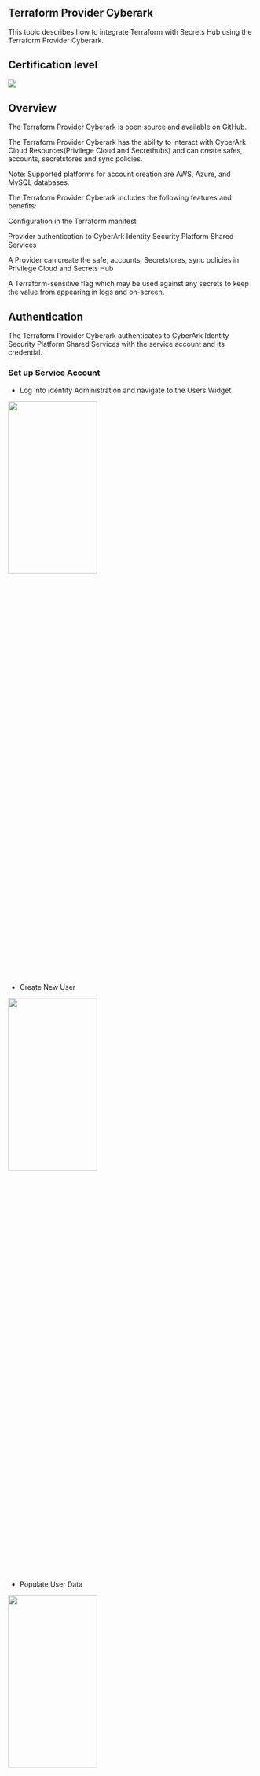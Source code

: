 ## Terraform Provider Cyberark

This topic describes how to integrate Terraform with Secrets Hub using the Terraform Provider Cyberark.

## Certification level
![](https://img.shields.io/badge/Certification%20Level-Certified-28A745?link=https://github.com/cyberark/community/blob/master/Conjur/conventions/certification-levels.md)

## Overview

The Terraform Provider Cyberark is open source and available on GitHub.

The Terraform Provider Cyberark has the ability to interact with CyberArk Cloud Resources(Privilege Cloud and Secrethubs) and can create safes, accounts, secretstores and sync policies.

Note: Supported platforms for account creation are AWS, Azure, and MySQL databases.

The Terraform Provider Cyberark includes the following features and benefits:

Configuration in the Terraform manifest

Provider authentication to CyberArk Identity Security Platform Shared Services

A Provider can create the safe, accounts, Secretstores, sync policies in Privilege Cloud and Secrets Hub

A Terraform-sensitive flag which may be used against any secrets to keep the value from appearing in logs and on-screen.

## Authentication 

The Terraform Provider Cyberark authenticates to CyberArk Identity Security Platform Shared Services with the service account and its credential.

### Set up Service Account

- Log into Identity Administration and navigate to the Users Widget

<img src="img/users-widget.png" width="60%" height="30%">

- Create New User

<img src="img/add-user-widget.png"  width="60%" height="30%">

- Populate User Data

<img src="img/terraform-user.png"  width="60%" height="30%">


## Authorization to access Privilege Cloud and Secrets Hub

Assign the Privilege Cloud Safe Managers Role and the Secrets Manager - Secrets Hub Admin Role to the Service Account.

- Log into Identity Administration and navigate to the Roles Widget

<img src="img/roles-widget.png" width="60%" height="30%">

- Add the new user to the Privilege Cloud Safe Managers Role

<img src="img/priv-safe-manager.png" width="60%" height="30%">

- Search for the Terraform User and Add

<img src="img/add-terraform-user.png" width="60%" height="30%">

- Add the new user to the Secrets Manager - Secrets Hub Admin Role

- Search for the Terraform User and Add

<img src="img/add-terraform-user.png" width="60%" height="30%">

## Requirements

Terraform Provider Cyberark requirements

### Technology

- Go - 1.21
- Terraform - 1.75 or later

### Services

- A tenant with Privilege Cloud and Secrets Hub is required.
- An AWS account with the SecretHub IAM role is necessary.

## Supported platforms
- macOS
- Linux
- Windows

## Install the Terraform Provider Cyberark plugin

You can use any of the following methods to install the Terraform Provider Cyberark plugin:

Install using binaries (Recommended)

Compile source code

Access from the Terraform registry

Install using Homebrew (macOS only)

### Binaries (Recommended)

We recommend installing the Terraform Provider Cyberark plugin (terraform-provider-cyberark) using the appropriate binary distribution for your environment.

In the following examples, replace `$VERSION` with the latest release for your operating system from the GitHub Releases page.

Note: The following example uses a Linux binary.

1. Download the Terraform Provider Cyberark (darwin_amd64 or linux_amd64):

```sh
$  wget https://github.com/cyberark/terraform-provider-cyberark/releases/download/v$VERSION/terraform-provider-cyberark_$VERSION.linux_amd64.zip
```
2. Create a new subdirectory:

```sh
$ mkdir -p ~/.terraform.d/plugins/terraform.example.com/cyberark/cyberark/$VERSION/linux_amd64
```
3. Decompress the binary into the appropriate plugins directory:

```sh
$ unzip terraform-provider-cyberark_$VERSION_linux_amd64.zip ~/.terraform.d/plugins/terraform.example.com/cyberark/cyberark/$VERSION/linux_amd64
```
4. To uninstall or remove the previous version of the plugin, run the following command:

```sh
$ rm -rf ~/.terraform.d/plugins/terraform.example.com/cyberark/cyberark/$VERSION/linux_amd64
```

### Homebrew (MacOS)
To install the Terraform Provider Cyberark using Homebrew:

1. Add and update the CyberArk Tools Homebrew tap:

```sh
$ brew tap cyberark/tools
```

2. Install the Terraform Provider Cyberark and symlink it to Terraform's plugins directory. Symlinking is necessary because Homebrew is sandboxed and cannot write to your home directory.

   Run the following, where $VERSION is the appropriate plugin version:
_Note: Replace `$VERSION` with the appropriate plugin version_

```sh
$ brew install terraform-provider-cyberark

$ mkdir -p ~/.terraform.d/plugins/

$ # If Homebrew is installing somewhere other than `/usr/local/Cellar`, update the path as well.

$ ln -sf /usr/local/Cellar/terraform-provider-cyberark/$VERSION/bin/terraform-provider-cyberark_* \
    ~/.terraform.d/plugins/
```
3. If you have a previously downloaded unversioned plugin, remove it:
```sh
$ brew uninstall terraform-provider-cyberark
$ rm -f ~/.terraform.d/plugins/terraform-provider-cyberark
```
4. Create the Terraform plugins folder if it does not already exist:
```sh
$ mkdir -p ~/.terraform.d/plugins/
```
5. Copy the new binary to the Terraform plugins folder:
```sh
$ mv terraform-provider-cyberark*/terraform-provider-cyberark* ~/.terraform.d/plugins/
```

### Compile from Source

Before you compile the Terraform Provider Cyberark from the source code, make sure you have Go version 1.21 installed on your machine.

To compile the Terraform Provider Cyberark:

macOS/Linux

1. Clone the repository and open the cloned directory:

```sh
$ git clone https://github.com/cyberark/terraform-provider-cyberark.git
$ cd terraform-provider-cyberark
```

2. Build the Terraform Provider Cyberark

```sh
$ mkdir -p ~/.terraform.d/plugins/terraform.example.com/cyberark/cyberark/$VERSION/$platform_reference_in_go
# Example: platform_reference_in_go= darwin_amd64/linux_amd64
# Note: If a static binary is required, use ./bin/build to create the executable
$ go build -o ~/.terraform.d/plugins/terraform.example.com/cyberark/cyberark/$VERSION/$platform_reference_in_go/terraform-provider-cyberark main.go
```



### Terraform registry

To access the Terraform Provider Cyberark from the Terraform registry:

In the main.tf configuration file:

- In the source, use registry.terraform.io/cyberark/cyberark

- In version, provide the latest version

```sh
variable "secret_key" {
  type      = string
  sensitive = true
}

terraform {
    required_providers {
      cyberark = {
        source  = “registry.terraform.io/cyberark/cyberark"version = "~> 0"
      }
    }
  }

provider "cyberark" {
  tenant        = "aarp0000"
  domain        = "example-domain"
  client_id     = "automation@cyberark.cloud.aarp0000"
  client_secret = var.secret_key
}
resource "cyberark_safe" "AAM_Test_Safe" {
  safe_name          = "GEN_BY_TF_abc"
  safe_desc          = "Description for GEN_BY_TF_abc"
  member             = "demo@cyberark.cloud.aarp0000"
  member_type        = "user"
  permission_level   = "read" # full, read, approver, manager
  retention          = 7
  retention_versions = 7
  purge              = false
  cpm_name           = "PasswordManager"
  safe_loc           = ""
}
```
## Caution: Handling Sensitive Files

Important: The Terraform state file and .tfvars files contain sensitive information related to your configurations. It is essential to handle these files with the utmost care to ensure their security.

### Best Practices:

- Keep Files Private: Ensure these files are not exposed to unauthorized individuals or systems.
- Restrict Access: Limit access to these files to authorized personnel only.
- Use Encryption: Whenever possible, use encryption for both storage and transmission to protect the contents of these files.

Following these practices helps safeguard your sensitive data.

## Configure Terraform Provider Cyberark

This section describes how to configure the Terraform Provider Cyberark.

### Workflow

Terraform can be executed manually by the user. The Terraform Provider Cyberark reads the provider configuration and authenticates to the tenant using the service account and its credentials.

Once authenticated, it configures the resources according to the main.tf file. After setup, the resources can be viewed in Privilege Cloud and Secrets Hub.

### Use environment variables to Sensitive Parameters:

In order to use environment variables with Terraform Provider SecrestsHub use the Terraform variables and [standard mechanism]
(https://developer.hashicorp.com/terraform/language/values/variables#environment-variables).

### Example

```terraform
variable "secret_key" {
  type      = string
  sensitive = true
}

provider "cyberark" {
  tenant        = "aarp0000"
  domain        = "example-domain"
  client_id     = "automation@cyberark.cloud.aarp0000"
  client_secret = var.secret_key
}
```

```sh
$ export TF_VAR_secret_key=my-secret-key
$ terraform init
$ terraform plan
```
## Pre-requisties for Provider and Resources

- A tenant with both Privilege Cloud and Secrets Hub is required.
- Create and enable a service account and its associated secret.
- An AWS account with the SecretHub IAM role is necessary.
- Get the Privilege Cloud secret store ID via the API or user interface and insert it into the source_id section of the sync policy.

  1. UI: Log in to the CyberArk tenant with sufficient privileges to view the Privilege Cloud store details.

  2. API : Use the documentation below to make an API call and retrieve the Privilege Cloud StoreID. (https://docs.cyberark.com/secrets-hub-privilege-cloud/Latest/en/Content/Developer/sh-policy-api-tutorial.htm?tocpath=Developer%7CTutorials%7C_____4).

## Documentation

### Provider
[cyberark provider](docs/index.md)

### Data Sources
- [Auth token](docs/data-sources/auth_token.md)

### Resources
- [AWS Account](docs/resources/aws_account.md)
- [AWS Secret Store](docs/resources/aws_secret_store.md)
- [Azure Account](docs/resources/azure_account.md)
- [Azure Secret Store](docs/resources/azure_secret_store.md)
- [DB Account](docs/resources/db_account.md)
- [Safe](docs/resources/safe.md)
- [Sync Policy](docs/resources/sync_policy.md)


## Usage instructions

See [here](examples/) for examples.

## Limitations
The Terraform Provider Cyberark plugin does not support the following features:
- Update safe
- Delete safe
- Update account
- Delete account
- Update secret store
- Delete secret store
- Update sync policy
- Delete sync policy
- Self-Hosted support
- Rotation of auth token
